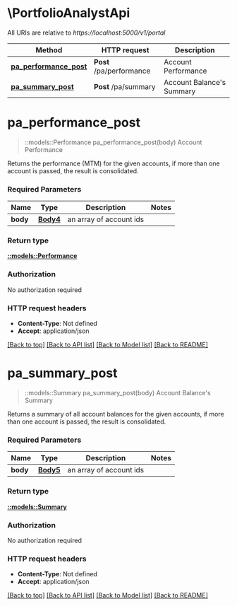 # \PortfolioAnalystApi

All URIs are relative to *https://localhost:5000/v1/portal*

Method | HTTP request | Description
------------- | ------------- | -------------
[**pa_performance_post**](PortfolioAnalystApi.md#pa_performance_post) | **Post** /pa/performance | Account Performance
[**pa_summary_post**](PortfolioAnalystApi.md#pa_summary_post) | **Post** /pa/summary | Account Balance&#39;s Summary


# **pa_performance_post**
> ::models::Performance pa_performance_post(body)
Account Performance

Returns the performance (MTM) for the given accounts, if more than one account is passed, the result is consolidated.

### Required Parameters

Name | Type | Description  | Notes
------------- | ------------- | ------------- | -------------
  **body** | [**Body4**](Body4.md)| an array of account ids | 

### Return type

[**::models::Performance**](performance.md)

### Authorization

No authorization required

### HTTP request headers

 - **Content-Type**: Not defined
 - **Accept**: application/json

[[Back to top]](#) [[Back to API list]](../README.md#documentation-for-api-endpoints) [[Back to Model list]](../README.md#documentation-for-models) [[Back to README]](../README.md)

# **pa_summary_post**
> ::models::Summary pa_summary_post(body)
Account Balance's Summary

Returns a summary of all account balances for the given accounts, if more than one account is passed, the result is consolidated.

### Required Parameters

Name | Type | Description  | Notes
------------- | ------------- | ------------- | -------------
  **body** | [**Body5**](Body5.md)| an array of account ids | 

### Return type

[**::models::Summary**](summary.md)

### Authorization

No authorization required

### HTTP request headers

 - **Content-Type**: Not defined
 - **Accept**: application/json

[[Back to top]](#) [[Back to API list]](../README.md#documentation-for-api-endpoints) [[Back to Model list]](../README.md#documentation-for-models) [[Back to README]](../README.md)

